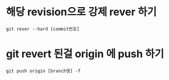 # 해당 revision으로 강제 rever 하기
```
git rever --hard [commit번호]
```

# git revert 된걸 origin 에 push 하기
```
git push origin [branch명] -f
```
